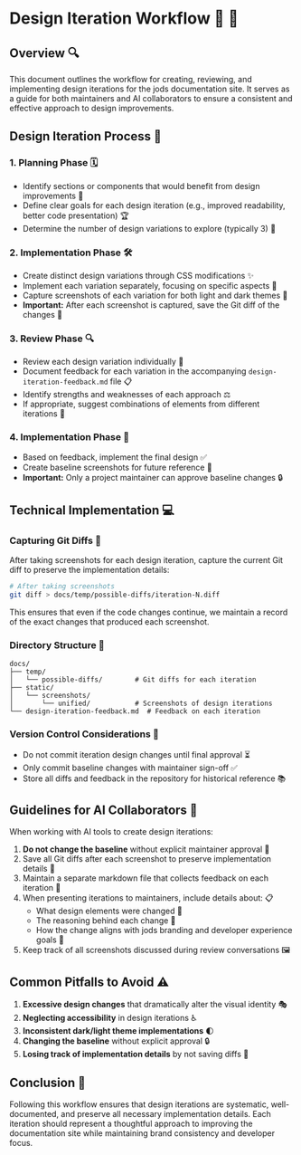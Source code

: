 # Design Iteration Workflow 🔄 🎨

## Overview 🔍

This document outlines the workflow for creating, reviewing, and implementing design iterations for the jods documentation site. It serves as a guide for both maintainers and AI collaborators to ensure a consistent and effective approach to design improvements.

## Design Iteration Process 📝

### 1. Planning Phase 🗓️

- Identify sections or components that would benefit from design improvements 🎯
- Define clear goals for each design iteration (e.g., improved readability, better code presentation) 🏆
- Determine the number of design variations to explore (typically 3) 🔢

### 2. Implementation Phase 🛠️

- Create distinct design variations through CSS modifications ✨
- Implement each variation separately, focusing on specific aspects 🧩
- Capture screenshots of each variation for both light and dark themes 📸
- **Important:** After each screenshot is captured, save the Git diff of the changes 💾

### 3. Review Phase 🔍

- Review each design variation individually 👀
- Document feedback for each variation in the accompanying `design-iteration-feedback.md` file 📋
- Identify strengths and weaknesses of each approach ⚖️
- If appropriate, suggest combinations of elements from different iterations 🧪

### 4. Implementation Phase 🚀

- Based on feedback, implement the final design ✅
- Create baseline screenshots for future reference 📸
- **Important:** Only a project maintainer can approve baseline changes 🔒

## Technical Implementation 💻

### Capturing Git Diffs 💾

After taking screenshots for each design iteration, capture the current Git diff to preserve the implementation details:

```bash
# After taking screenshots
git diff > docs/temp/possible-diffs/iteration-N.diff
```

This ensures that even if the code changes continue, we maintain a record of the exact changes that produced each screenshot.

### Directory Structure 📁

```
docs/
├── temp/
│   └── possible-diffs/        # Git diffs for each iteration
├── static/
│   └── screenshots/
│       └── unified/           # Screenshots of design iterations
└── design-iteration-feedback.md  # Feedback on each iteration
```

### Version Control Considerations 🔄

- Do not commit iteration design changes until final approval ⏳
- Only commit baseline changes with maintainer sign-off ✅
- Store all diffs and feedback in the repository for historical reference 📚

## Guidelines for AI Collaborators 🤖

When working with AI tools to create design iterations:

1. **Do not change the baseline** without explicit maintainer approval 🚫
2. Save all Git diffs after each screenshot to preserve implementation details 💾
3. Maintain a separate markdown file that collects feedback on each iteration 📝
4. When presenting iterations to maintainers, include details about: 📋
   - What design elements were changed 🔄
   - The reasoning behind each change 💭
   - How the change aligns with jods branding and developer experience goals 🎯
5. Keep track of all screenshots discussed during review conversations 🖼️

## Common Pitfalls to Avoid ⚠️

1. **Excessive design changes** that dramatically alter the visual identity 🎭
2. **Neglecting accessibility** in design iterations ♿
3. **Inconsistent dark/light theme implementations** 🌓
4. **Changing the baseline** without explicit approval 🔒
5. **Losing track of implementation details** by not saving diffs 📄

## Conclusion 🏁

Following this workflow ensures that design iterations are systematic, well-documented, and preserve all necessary implementation details. Each iteration should represent a thoughtful approach to improving the documentation site while maintaining brand consistency and developer focus.
